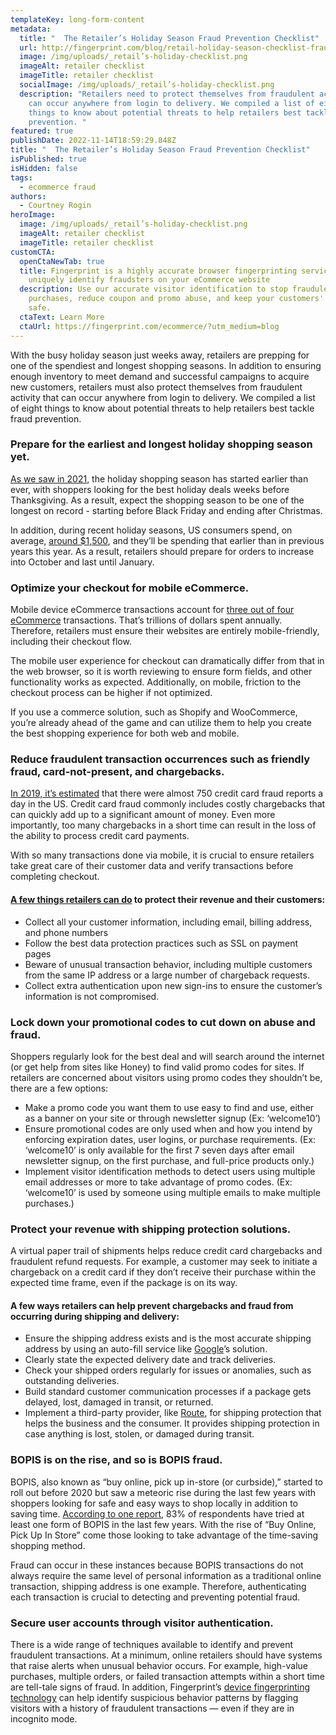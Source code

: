 ```yaml
---
templateKey: long-form-content
metadata:
  title: "  The Retailer’s Holiday Season Fraud Prevention Checklist"
  url: http://fingerprint.com/blog/retail-holiday-season-checklist-fraud-prevention
  image: /img/uploads/_retail’s-holiday-checklist.png
  imageAlt: retailer checklist
  imageTitle: retailer checklist
  socialImage: /img/uploads/_retail’s-holiday-checklist.png
  description: "Retailers need to protect themselves from fraudulent activity that
    can occur anywhere from login to delivery. We compiled a list of eight
    things to know about potential threats to help retailers best tackle fraud
    prevention. "
featured: true
publishDate: 2022-11-14T18:59:29.848Z
title: "  The Retailer’s Holiday Season Fraud Prevention Checklist"
isPublished: true
isHidden: false
tags:
  - ecommerce fraud
authors:
  - Courtney Rogin
heroImage:
  image: /img/uploads/_retail’s-holiday-checklist.png
  imageAlt: retailer checklist
  imageTitle: retailer checklist
customCTA:
  openCtaNewTab: true
  title: Fingerprint is a highly accurate browser fingerprinting service used to
    uniquely identify fraudsters on your eCommerce website
  description: Use our accurate visitor identification to stop fraudulent
    purchases, reduce coupon and promo abuse, and keep your customers' accounts
    safe.
  ctaText: Learn More
  ctaUrl: https://fingerprint.com/ecommerce/?utm_medium=blog
---
```

With the busy holiday season just weeks away, retailers are prepping for one of the spendiest and longest shopping seasons. In addition to ensuring enough inventory to meet demand and successful campaigns to acquire new customers, retailers must also protect themselves from fraudulent activity that can occur anywhere from login to delivery. We compiled a list of eight things to know about potential threats to help retailers best tackle fraud prevention. 

### Prepare for the earliest and longest holiday shopping season yet.

[As we saw in 2021](https://www.retaildive.com/news/black-friday-is-early-again-this-year-and-maybe-forever/609757/), the holiday shopping season has started earlier than ever, with shoppers looking for the best holiday deals weeks before Thanksgiving. As a result, expect the shopping season to be one of the longest on record - starting before Black Friday and ending after Christmas. 

In addition, during recent holiday seasons, US consumers spend, on average, [around $1,500](https://finicalholdings.com/us-holiday-shopping-statistics/), and they’ll be spending that earlier than in previous years this year. As a result, retailers should prepare for orders to increase into October and last until January.

### Optimize your checkout for mobile eCommerce.

Mobile device eCommerce transactions account for [three out of four eCommerce](https://www.oberlo.com/statistics/mobile-commerce-sales) transactions. That’s trillions of dollars spent annually. Therefore, retailers must ensure their websites are entirely mobile-friendly, including their checkout flow. 

The mobile user experience for checkout can dramatically differ from that in the web browser, so it is worth reviewing to ensure form fields, and other functionality works as expected. Additionally, on mobile, friction to the checkout process can be higher if not optimized. 

If you use a commerce solution, such as Shopify and WooCommerce, you’re already ahead of the game and can utilize them to help you create the best shopping experience for both web and mobile.

### Reduce fraudulent transaction occurrences such as friendly fraud, card-not-present, and chargebacks.

[In 2019, it’s estimated](https://www.self.inc/info/credit-card-fraud-statistics/) that there were almost 750 credit card fraud reports a day in the US. Credit card fraud commonly includes costly chargebacks that can quickly add up to a significant amount of money. Even more importantly, too many chargebacks in a short time can result in the loss of the ability to process credit card payments. 

With so many transactions done via mobile, it is crucial to ensure retailers take great care of their customer data and verify transactions before completing checkout.

#### [A few things retailers can do](https://fingerprint.com/blog/cnp-fraud-prevention-to-protect-chargebacks/) to protect their revenue and their customers:

* Collect all your customer information, including email, billing address, and phone numbers
* Follow the best data protection practices such as SSL on payment pages
* Beware of unusual transaction behavior, including multiple customers from the same IP address or a large number of chargeback requests.
* Collect extra authentication upon new sign-ins to ensure the customer’s information is not compromised.

### Lock down your promotional codes to cut down on abuse and fraud.

Shoppers regularly look for the best deal and will search around the internet (or get help from sites like Honey) to find valid promo codes for sites. If retailers are concerned about visitors using promo codes they shouldn’t be, there are a few options:

* Make a promo code you want them to use easy to find and use, either as a banner on your site or through newsletter signup (Ex: ‘welcome10’)
* Ensure promotional codes are only used when and how you intend by enforcing expiration dates, user logins, or purchase requirements. (Ex: ‘welcome10’ is only available for the first 7 seven days after email newsletter signup, on the first purchase, and full-price products only.)
* Implement visitor identification methods to detect users using multiple email addresses or more to take advantage of promo codes. (Ex: ‘welcome10’ is used by someone using multiple emails to make multiple purchases.)

### Protect your revenue with shipping protection solutions.

A virtual paper trail of shipments helps reduce credit card chargebacks and fraudulent refund requests. For example, a customer may seek to initiate a chargeback on a credit card if they don’t receive their purchase within the expected time frame, even if the package is on its way.

#### A few ways retailers can help prevent chargebacks and fraud from occurring during shipping and delivery:

* Ensure the shipping address exists and is the most accurate shipping address by using an auto-fill service like [Google](https://developers.google.com/maps/documentation/javascript/examples/places-autocomplete-addressform)’s solution. 
* Clearly state the expected delivery date and track deliveries.
* Check your shipped orders regularly for issues or anomalies, such as outstanding deliveries.
* Build standard customer communication processes if a package gets delayed, lost, damaged in transit, or returned. 
* Implement a third-party provider, like [Route](https://route.com/), for shipping protection that helps the business and the consumer. It provides shipping protection in case anything is lost, stolen, or damaged during transit.

### BOPIS is on the rise, and so is BOPIS fraud.

BOPIS, also known as “buy online, pick up in-store (or curbside),” started to roll out before 2020 but saw a meteoric rise during the last few years with shoppers looking for safe and easy ways to shop locally in addition to saving time. [According to one report](https://www.shopify.com/retail/bopis#3), 83% of respondents have tried at least one form of BOPIS in the last few years. With the rise of “Buy Online, Pick Up In Store” come those looking to take advantage of the time-saving shopping method.

Fraud can occur in these instances because BOPIS transactions do not always require the same level of personal information as a traditional online transaction, shipping address is one example. Therefore, authenticating each transaction is crucial to detecting and preventing potential fraud. 

### Secure user accounts through visitor authentication.

There is a wide range of techniques available to identify and prevent fraudulent transactions. At a minimum, online retailers should have systems that raise alerts when unusual behavior occurs. For example, high-value purchases, multiple orders, or failed transaction attempts within a short time are tell-tale signs of fraud. In addition, Fingerprint’s [device fingerprinting technology](https://fingerprint.com/demo/) can help identify suspicious behavior patterns by flagging visitors with a history of fraudulent transactions — even if they are in incognito mode.
